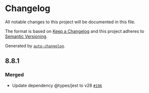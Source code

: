 # Changelog

All notable changes to this project will be documented in this file.

The format is based on [Keep a Changelog](https://keepachangelog.com/en/1.0.0/)
and this project adheres to [Semantic Versioning](https://semver.org/spec/v2.0.0.html).

Generated by [`auto-changelog`](https://github.com/CookPete/auto-changelog).

## 8.8.1

### Merged

- Update dependency @types/jest to v28 [`#196`](https://github.com/KyuzanInc/mint-sdk-js/pull/196)
